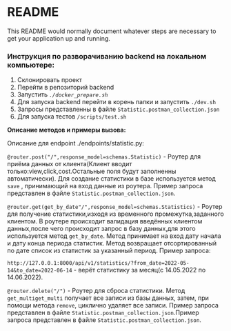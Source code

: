 # README

This README would normally document whatever steps are necessary to get your application up and running.

### Инструкция по разворачиванию backend на локальном компьютере:

1. Склонировать проект
2. Перейти в репозиторий backend
3. Запустить *`./docker_prepare.sh`*
4. Для запуска backend перейти в корень папки и запустить `./dev.sh`
5. Запросы представленны в файле `Statistic.postman_collection.json`
6. Для запуска тестов `/scripts/test.sh`

**Описание методов и примеры вызова:**

Описание для endpoint ./endpoints/statistic.py:

`@router.post("/",response_model=schemas.Statistic)` - Роутер для приёма данных от клиента(Клиент вводит только:view,click,cost.Остальные поля будут заполненны автоматически). Для создание статистики в базе используется метод `save` , принимающий на вход данные из роутера. Пример запроса представлен в файле `Statistic.postman_collection.json`.

`@router.get(get_by_date"/",response_model=schemas.Statistics)` - Роутер для получение статистики,изходя из временного промежутка,заданного клиентом. В роутере происходит валидация введённых клиентом данных,после чего происходит запрос в базу данных,для этого используется метод `get_by_date`. Метод принимает на вход дату начала и дату конца периода статистик. Метод возвращает отсортированный по дате список из статистик за указанный период. Пример запроса:

`http://127.0.0.1:8000/api/v1/statistics/?from_date=2022-05-14&to_date=2022-06-14` - верёт статистику за месяц(с 14.05.2022 по 14.06.2022).

`@router.delete("/")` - Роутер для сброса статистики. Метод `get_multiget_multi` получает все записи из базы данных, затем, при помощи метода `remove`, циклично удаляет все записи. Пример запроса представлен в файле `Statistic.postman_collection.json`.Пример запроса представлен в файле `Statistic.postman_collection.json`.
